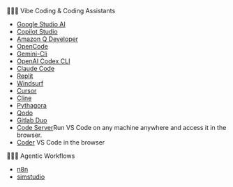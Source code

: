  👨🏻‍💻 Vibe Coding &  Coding Assistants

- [Google Studio AI](https://aistudio.google.com/)
- [Copilot Studio](https://www.microsoft.com/en-us/microsoft-copilot/blog/copilot-studio/)
- [Amazon Q Developer](https://aws.amazon.com/es/q/developer/)
- [OpenCode](https://github.com/opencode-ai/opencode)
- [Gemini-Cli](https://github.com/google-gemini/gemini-cli)
- [OpenAI Codex CLI](https://github.com/openai/codex)
- [Claude Code](https://docs.anthropic.com/en/docs/agents-and-tools/claude-code/overview)
- [Replit](https://replit.com/)
- [Windsurf](https://windsurf.com/editor)
- [Cursor](https://www.cursor.com/)
- [Cline](https://cline.bot/)
- [Pythagora](https://www.pythagora.ai/)
- [Qodo](https://www.qodo.ai/)
- [Gitlab Duo](https://about.gitlab.com/gitlab-duo/)
- [Code Server](https://github.com/coder/code-server)Run VS Code on any machine anywhere and access it in the browser.
- [Coder](https://coder.com/) VS Code in the browser

 👨🏻‍💻 Agentic Workflows
 - [n8n](https://n8n.io/)
 - [simstudio](https://www.simstudio.ai)
